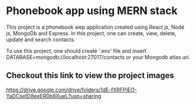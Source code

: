 # Phonebook app using MERN stack

This project is a phonebook wep application created using React js, Node js, MongoDb and Express. In this project, one can create, view, delete, update and search contacts.

To use this project, one should create '.env' file and insert DATABASE=mongodb://localhost:27017/contacts or your Mongodb atlas uri.

## Checkout this link to view the project images

https://drive.google.com/drive/folders/1dE-fXRFPjEO-YaDCsetD8eeER0b8XueL?usp=sharing

